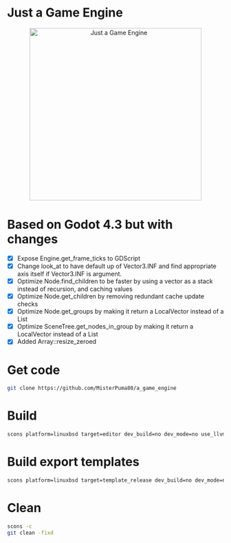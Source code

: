 # Just a Game Engine

<p align="center">
  <a href="https://github.com/MisterPuma80/a_game_engine">
    <img src="logo_outlined.svg" width="400" alt="Just a Game Engine">
  </a>
</p>

# Based on Godot 4.3 but with changes
* [x] Expose Engine.get_frame_ticks to GDScript
* [x] Change look_at to have default up of Vector3.INF and find appropriate axis itself if Vector3.INF is argument.
* [x] Optimize Node.find_children to be faster by using a vector as a stack instead of recursion, and caching values
* [X] Optimize Node.get_children by removing redundant cache update checks
* [X] Optimize Node.get_groups by making it return a LocalVector instead of a List
* [X] Optimize SceneTree.get_nodes_in_group by making it return a LocalVector instead of a List
* [X] Added Array::resize_zeroed

# Get code

```sh
git clone https://github.com/MisterPuma80/a_game_engine
```


# Build

```sh
scons platform=linuxbsd target=editor dev_build=no dev_mode=no use_llvm=yes linker=mold tests=yes execinfo=yes scu_build=yes -j 25
```

# Build export templates

```sh
scons platform=linuxbsd target=template_release dev_build=no dev_mode=no use_llvm=yes linker=mold scu_build=yes -j 25
```


# Clean

```sh
scons -c
git clean -fixd
```
